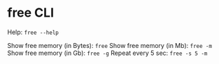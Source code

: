 # free CLI

Help: `free --help`

Show free memory (in Bytes): `free`
Show free memory (in Mb): `free -m`
Show free memory (in Gb): `free -g`
Repeat every 5 sec: `free -s 5 -m`
